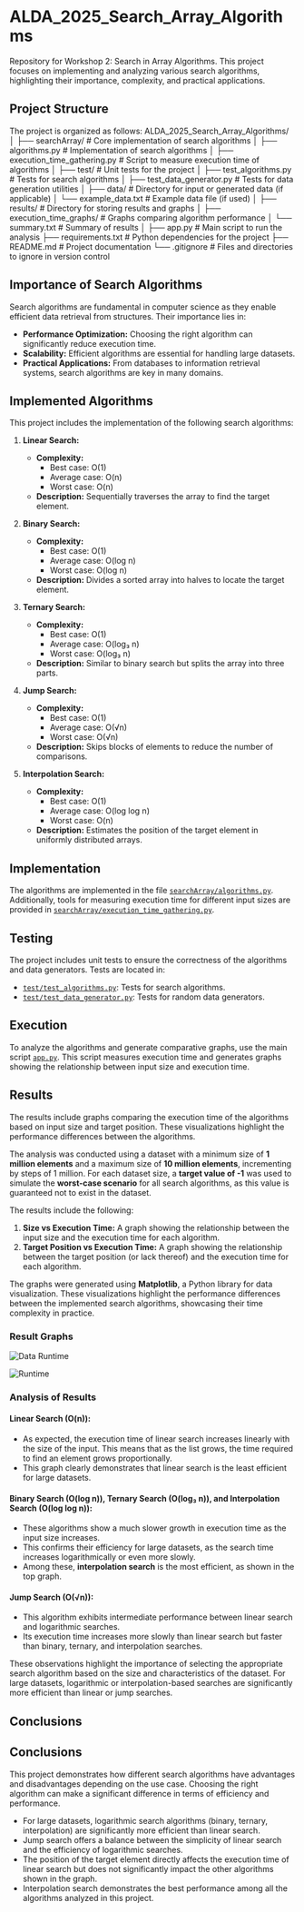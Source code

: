 # ALDA_2025_Search_Array_Algorithms

Repository for Workshop 2: Search in Array Algorithms. This project focuses on implementing and analyzing various search algorithms, highlighting their importance, complexity, and practical applications.

## Project Structure

The project is organized as follows:
ALDA_2025_Search_Array_Algorithms/ │ ├── searchArray/ # Core implementation of search algorithms │ ├── algorithms.py # Implementation of search algorithms │ ├── execution_time_gathering.py # Script to measure execution time of algorithms │ ├── test/ # Unit tests for the project │ ├── test_algorithms.py # Tests for search algorithms │ ├── test_data_generator.py # Tests for data generation utilities │ ├── data/ # Directory for input or generated data (if applicable) │ └── example_data.txt # Example data file (if used) │ ├── results/ # Directory for storing results and graphs │ ├── execution_time_graphs/ # Graphs comparing algorithm performance │ └── summary.txt # Summary of results │ ├── app.py # Main script to run the analysis ├── requirements.txt # Python dependencies for the project ├── README.md # Project documentation └── .gitignore # Files and directories to ignore in version control

## Importance of Search Algorithms

Search algorithms are fundamental in computer science as they enable efficient data retrieval from structures. Their importance lies in:

- **Performance Optimization:** Choosing the right algorithm can significantly reduce execution time.
- **Scalability:** Efficient algorithms are essential for handling large datasets.
- **Practical Applications:** From databases to information retrieval systems, search algorithms are key in many domains.

## Implemented Algorithms

This project includes the implementation of the following search algorithms:

1. **Linear Search:**
   - **Complexity:** 
     - Best case: O(1)
     - Average case: O(n)
     - Worst case: O(n)
   - **Description:** Sequentially traverses the array to find the target element.

2. **Binary Search:**
   - **Complexity:** 
     - Best case: O(1)
     - Average case: O(log n)
     - Worst case: O(log n)
   - **Description:** Divides a sorted array into halves to locate the target element.

3. **Ternary Search:**
   - **Complexity:** 
     - Best case: O(1)
     - Average case: O(log₃ n)
     - Worst case: O(log₃ n)
   - **Description:** Similar to binary search but splits the array into three parts.

4. **Jump Search:**
   - **Complexity:** 
     - Best case: O(1)
     - Average case: O(√n)
     - Worst case: O(√n)
   - **Description:** Skips blocks of elements to reduce the number of comparisons.

5. **Interpolation Search:**
   - **Complexity:** 
     - Best case: O(1)
     - Average case: O(log log n)
     - Worst case: O(n)
   - **Description:** Estimates the position of the target element in uniformly distributed arrays.

## Implementation

The algorithms are implemented in the file [`searchArray/algorithms.py`](searchArray/algorithms.py). Additionally, tools for measuring execution time for different input sizes are provided in [`searchArray/execution_time_gathering.py`](searchArray/execution_time_gathering.py).

## Testing

The project includes unit tests to ensure the correctness of the algorithms and data generators. Tests are located in:

- [`test/test_algorithms.py`](test/test_algorithms.py): Tests for search algorithms.
- [`test/test_data_generator.py`](test/test_data_generator.py): Tests for random data generators.

## Execution

To analyze the algorithms and generate comparative graphs, use the main script [`app.py`](app.py). This script measures execution time and generates graphs showing the relationship between input size and execution time.

## Results
The results include graphs comparing the execution time of the algorithms based on input size and target position. These visualizations highlight the performance differences between the algorithms.

The analysis was conducted using a dataset with a minimum size of **1 million elements** and a maximum size of **10 million elements**, incrementing by steps of 1 million. For each dataset size, a **target value of -1** was used to simulate the **worst-case scenario** for all search algorithms, as this value is guaranteed not to exist in the dataset.

The results include the following:

1. **Size vs Execution Time:** A graph showing the relationship between the input size and the execution time for each algorithm.
2. **Target Position vs Execution Time:** A graph showing the relationship between the target position (or lack thereof) and the execution time for each algorithm.

The graphs were generated using **Matplotlib**, a Python library for data visualization. These visualizations highlight the performance differences between the implemented search algorithms, showcasing their time complexity in practice.

### Result Graphs

![`Data Runtime`](media/Data%20Results.png)

![`Runtime`](media/Time%20Algorithms%20target%20-1.png)

### Analysis of Results

#### Linear Search (O(n)):
- As expected, the execution time of linear search increases linearly with the size of the input. This means that as the list grows, the time required to find an element grows proportionally.
- This graph clearly demonstrates that linear search is the least efficient for large datasets.

#### Binary Search (O(log n)), Ternary Search (O(log₃ n)), and Interpolation Search (O(log log n)):
- These algorithms show a much slower growth in execution time as the input size increases.
- This confirms their efficiency for large datasets, as the search time increases logarithmically or even more slowly.
- Among these, **interpolation search** is the most efficient, as shown in the top graph.

#### Jump Search (O(√n)):
- This algorithm exhibits intermediate performance between linear search and logarithmic searches.
- Its execution time increases more slowly than linear search but faster than binary, ternary, and interpolation searches.

These observations highlight the importance of selecting the appropriate search algorithm based on the size and characteristics of the dataset. For large datasets, logarithmic or interpolation-based searches are significantly more efficient than linear or jump searches.


## Conclusions

## Conclusions

This project demonstrates how different search algorithms have advantages and disadvantages depending on the use case. Choosing the right algorithm can make a significant difference in terms of efficiency and performance.

- For large datasets, logarithmic search algorithms (binary, ternary, interpolation) are significantly more efficient than linear search.
- Jump search offers a balance between the simplicity of linear search and the efficiency of logarithmic searches.
- The position of the target element directly affects the execution time of linear search but does not significantly impact the other algorithms shown in the graph.
- Interpolation search demonstrates the best performance among all the algorithms analyzed in this project.




